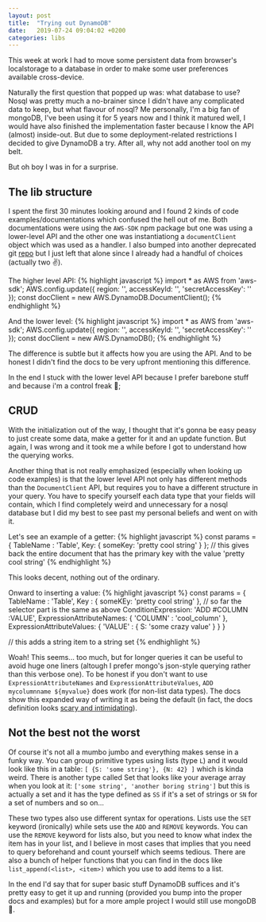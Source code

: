 ```yaml
---
layout: post
title:  "Trying out DynamoDB"
date:   2019-07-24 09:04:02 +0200
categories: libs
---
```

This week at work I had to move some persistent data from browser's localstorage to a database in order to make some user preferences available cross-device.

Naturally the first question that popped up was: what database to use? Nosql was pretty much a no-brainer since I didn't have any complicated data to keep, but what flavour of nosql? Me personally, I'm a big fan of mongoDB, I've been using it for 5 years now and I think it matured well, I would have also finished the implementation faster because I know the API (almost) inside-out. But due to some deployment-related restrictions I decided to give DynamoDB a try. After all, why not add another tool on my belt.

But oh boy I was in for a surprise.

## The lib structure

I spent the first 30 minutes looking around and I found 2 kinds of code examples/documentations which confused the hell out of me. Both documentations were using the `AWS-SDK` npm package but one was using a lower-level API and the other one was instantiationg a `documentClient` object which was used as a handler. I also bumped into another deprecated git [repo](https://github.com/awslabs/dynamodb-document-js-sdk) but I just left that alone since I already had a handful of choices (actually two :v:).

The higher level API:
{% highlight javascript %}
import * as AWS from 'aws-sdk';
AWS.config.update({
  region: '', accessKeyId: '', 'secretAccessKey': ''
});
const docClient = new AWS.DynamoDB.DocumentClient();
{% endhighlight %}

And the lower level:
{% highlight javascript %}
import * as AWS from 'aws-sdk';
AWS.config.update({
  region: '', accessKeyId: '', 'secretAccessKey': ''
});
const docClient = new AWS.DynamoDB();
{% endhighlight %}

The difference is subtle but it affects how you are using the API. And to be honest I didn't find the docs to be very upfront mentioning this difference.

In the end I stuck with the lower level API because I prefer barebone stuff and because i'm a control freak :grimacing:;

## CRUD

With the initialization out of the way, I thought that it's gonna be easy peasy to just create some data, make a getter for it and an update function. But again, I was wrong and it took me a while before I got to understand how the querying works.

Another thing that is not really emphasized (especially when looking up code examples) is that the lower level API not only has different methods than the `DocumentClient` API, but requires you to have a different structure in your query. You have to specify yourself each data type that your fields will contain, which I find completely weird and unnecessary for a nosql database but I did my best to see past my personal beliefs and went on with it.

Let's see an example of a getter:
{% highlight javascript %}
const params = {
  TableName : 'Table',
  Key: {
    someKey: 'pretty cool string'
  }
};
// this gives back the entire document that has the primary key with the value 'pretty cool string'
{% endhighlight %}

This looks decent, nothing out of the ordinary.

Onward to inserting a value:
{% highlight javascript %}
const params = {
  TableName : 'Table',
  Key : {
    someKEy: 'pretty cool string'
  },
  // so far the selector part is the same as above
  ConditionExpression: 'ADD #COLUMN :VALUE',
  ExpressionAttributeNames: {
    'COLUMN' : 'cool_column'
  },
  ExpressionAttributeValues: {
    'VALUE' : {
      S: 'some crazy value'
    }
  }
}

// this adds a string item to a string set
{% endhighlight %}

Woah! This seems... too much, but for longer queries it can be useful to avoid huge one liners (altough I prefer mongo's json-style querying rather than this verbose one). To be honest if you don't want to use `ExpressionAttributeNames` and `ExpressionAttributeValues`,  `ADD mycolumnname ${myvalue}` does work (for non-list data types). The docs show this expanded way of writing it as being the default (in fact, the docs definition looks [scary and intimidating](https://docs.aws.amazon.com/AWSJavaScriptSDK/latest/AWS/DynamoDB.html#putItem-property)).

## Not the best not the worst

Of course it's not all a mumbo jumbo and everything makes sense in a funky way. You can group primitive types using lists (type `L`) and it would look like this in a table: `[ {S: 'some string'}, {N: 42} ]` which is kinda weird. There is another type called Set that looks like your average array when you look at it: `['some string', 'another boring string']` but this is actually a set and it has the type defined as `SS` if it's a set of strings or `SN` for a set of numbers and so on...

These two types also use different syntax for operations. Lists use the `SET` keyword (ironically) while sets use the `ADD` and `REMOVE` keywords. You can use the `REMOVE` keyword for lists also, but you need to know what index the item has in your list, and I believe in most cases that implies that you need to query beforehand and count yourself which seems tedious. There are also a bunch of helper functions that you can find in the docs like `list_append(<list>, <item>)` which you use to add items to a list.

In the end I'd say that for super basic stuff DynamoDB suffices and it's pretty easy to get it up and running (provided you bump into the proper docs and examples) but for a more ample project I would still use mongoDB :robot:.